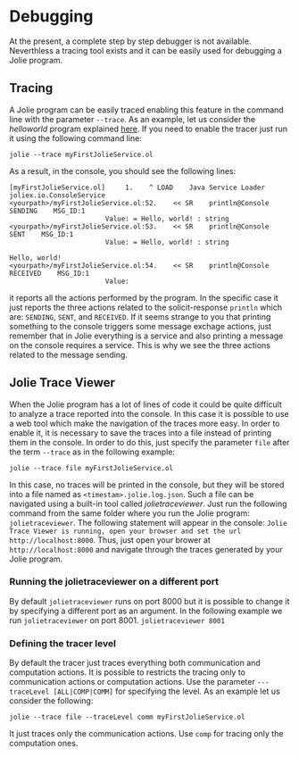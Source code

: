 # Debugging

At the present, a complete step by step debugger is not available. Neverthless a tracing tool exists and it can be easily used for debugging a Jolie program.

## Tracing

A Jolie program can be easily traced enabling this feature in the command line with the parameter `--trace`. As an example, let us consider the _helloworld_ program explained [here](https://jolielang.gitbook.io/docs/tutorials/getting-started/hello_world). If you need to enable the tracer just run it using the following command line:

```jolie
jolie --trace myFirstJolieService.ol
```

As a result, in the console, you should see the following lines:

```jolie
[myFirstJolieService.ol]     1.    ^ LOAD    Java Service Loader            joliex.io.ConsoleService
<yourpath>/myFirstJolieService.ol:52.    << SR    println@Console            SENDING    MSG_ID:1
                        Value: = Hello, world! : string
<yourpath>/myFirstJolieService.ol:53.    << SR    println@Console            SENT    MSG_ID:1
                        Value: = Hello, world! : string

Hello, world!
<yourpath>/myFirstJolieService.ol:54.    << SR    println@Console            RECEIVED    MSG_ID:1
                        Value:
```

it reports all the actions performed by the program. In the specific case it just reports the three actions related to the solicit-response `println` which are: `SENDING`, `SENT`, and `RECEIVED`. If it seems strange to you that printing something to the console triggers some message exchage actions, just remember that in Jolie everything is a service and also printing a message on the console requires a service. This is why we see the three actions related to the message sending.

## Jolie Trace Viewer

When the Jolie program has a lot of lines of code it could be quite difficult to analyze a trace reported into the console. In this case it is possible to use a web tool which make the navigation of the traces more easy. In order to enable it, it is necessary to save the traces into a file instead of printing them in the console. In order to do this, just specify the parameter `file` after the term `--trace` as in the following example:

```jolie
jolie --trace file myFirstJolieService.ol
```

In this case, no traces will be printed in the console, but they will be stored into a file named as `<timestam>.jolie.log.json`. Such a file can be navigated using a built-in tool called _jolietraceviewer_. Just run the following command from the same folder where you run the Jolie program: `jolietraceviewer`. The following statement will appear in the console: `Jolie Trace Viewer is running, open your browser and set the url http://localhost:8000`. Thus, just open your brower at `http://localhost:8000` and navigate through the traces generated by your Jolie program.

### Running the jolietraceviewer on a different port

By default `jolietraceviewer` runs on port 8000 but it is possible to change it by specifying a different port as an argument. In the following example we run `jolietraceviewer` on port 8001. `jolietraceviewer 8001`

### Defining the tracer level

By default the tracer just traces everything both communication and computation actions. It is possible to restricts the tracing only to communication actions or computation actions. Use the parameter `---traceLevel [ALL|COMP|COMM]` for specifying the level. As an example let us consider the following:

```jolie
jolie --trace file --traceLevel comm myFirstJolieService.ol
```

It just traces only the communication actions. Use `comp` for tracing only the computation ones.

